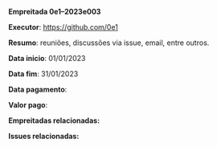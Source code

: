 **Empreitada 0e1–2023e003**

**Executor**: https://github.com/0e1

**Resumo**: reuniões, discussões via issue, email, entre outros.

**Data inicio**: 01/01/2023

**Data fim**: 31/01/2023

**Data pagamento**:

**Valor pago**:

**Empreitadas relacionadas:**

**Issues relacionadas:**